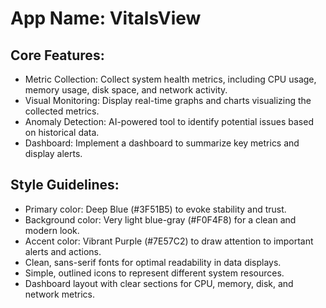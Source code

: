 # **App Name**: VitalsView

## Core Features:

- Metric Collection: Collect system health metrics, including CPU usage, memory usage, disk space, and network activity.
- Visual Monitoring: Display real-time graphs and charts visualizing the collected metrics.
- Anomaly Detection: AI-powered tool to identify potential issues based on historical data.
- Dashboard: Implement a dashboard to summarize key metrics and display alerts.

## Style Guidelines:

- Primary color: Deep Blue (#3F51B5) to evoke stability and trust.
- Background color: Very light blue-gray (#F0F4F8) for a clean and modern look.
- Accent color: Vibrant Purple (#7E57C2) to draw attention to important alerts and actions.
- Clean, sans-serif fonts for optimal readability in data displays.
- Simple, outlined icons to represent different system resources.
- Dashboard layout with clear sections for CPU, memory, disk, and network metrics.